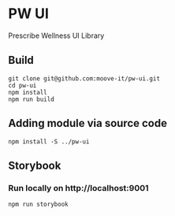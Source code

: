 # PW UI

Prescribe Wellness UI Library

## Build

```
git clone git@github.com:moove-it/pw-ui.git
cd pw-ui
npm install
npm run build
```

## Adding module via source code

```
npm install -S ../pw-ui
```

## Storybook

### Run locally on http://localhost:9001

```
npm run storybook
```
